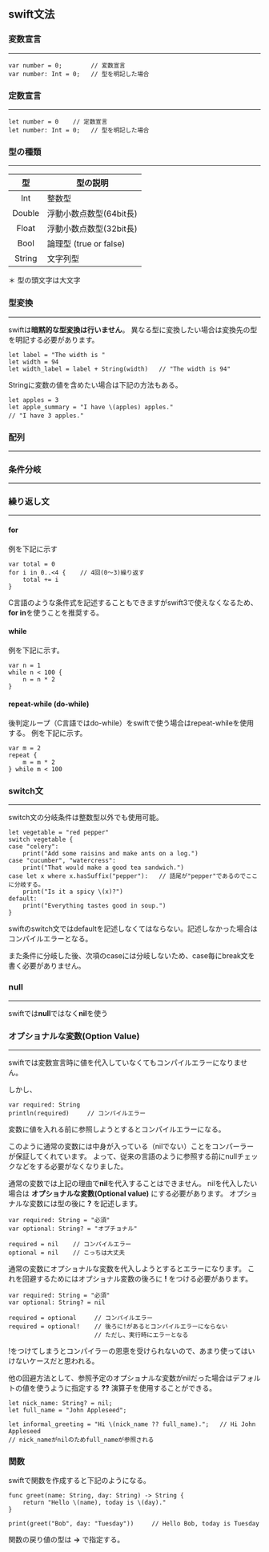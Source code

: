 ## swift文法

### 変数宣言
---
~~~
var number = 0;        // 変数宣言
var number: Int = 0;   // 型を明記した場合
~~~

### 定数宣言
---
~~~
let number = 0    // 定数宣言
let number: Int = 0;   // 型を明記した場合
~~~

### 型の種類
---
| 型 | 型の説明 |
| :-----: | -------|
| Int | 整数型 |
| Double | 浮動小数点数型(64bit長) |
| Float | 浮動小数点数型(32bit長) |
| Bool | 論理型 (true or false) |
| String | 文字列型 |
＊ 型の頭文字は大文字

### 型変換
---
swiftは**暗黙的な型変換は行いません**。
異なる型に変換したい場合は変換先の型を明記する必要があります。

~~~
let label = "The width is "
let width = 94
let width_label = label + String(width)   // "The width is 94"
~~~

Stringに変数の値を含めたい場合は下記の方法もある。

~~~
let apples = 3
let apple_summary = "I have \(apples) apples."
// "I have 3 apples."　
~~~

### 配列
---

### 条件分岐
---

### 繰り返し文
---

#### for
例を下記に示す
~~~
var total = 0
for i in 0..<4 {    // 4回(0〜3)繰り返す
    total += i
}
~~~
C言語のような条件式を記述することもできますがswift3で使えなくなるため、 **for in**を使うことを推奨する。

#### while
例を下記に示す。
~~~
var n = 1
while n < 100 {
    n = n * 2
}
~~~

#### repeat-while (do-while)
後判定ループ（C言語ではdo-while）をswiftで使う場合はrepeat-whileを使用する。
例を下記に示す。
~~~
var m = 2
repeat {
    m = m * 2
} while m < 100
~~~

### switch文
---
switch文の分岐条件は整数型以外でも使用可能。
~~~
let vegetable = "red pepper"
switch vegetable {
case "celery":
    print("Add some raisins and make ants on a log.")
case "cucumber", "watercress":
    print("That would make a good tea sandwich.")
case let x where x.hasSuffix("pepper"):   // 語尾が"pepper"であるのでここに分岐する。
    print("Is it a spicy \(x)?")
default:
    print("Everything tastes good in soup.")
}
~~~

swiftのswitch文ではdefaultを記述しなくてはならない。記述しなかった場合はコンパイルエラーとなる。

また条件に分岐した後、次項のcaseには分岐しないため、case毎にbreak文を書く必要がありません。

### null
---

swiftでは**null**ではなく**nil**を使う

### オプショナルな変数(Option Value)
---

swiftでは変数宣言時に値を代入していなくてもコンパイルエラーになりません。

しかし、
~~~
var required: String
println(required)     // コンパイルエラー
~~~
変数に値を入れる前に参照しようとするとコンパイルエラーになる。

このように通常の変数には中身が入っている（nilでない）ことをコンパーラーが保証してくれています。
よって、従来の言語のように参照する前にnullチェックなどをする必要がなくなりました。

通常の変数では上記の理由で**nil**を代入することはできません。
nilを代入したい場合は **オプショナルな変数(Optional value)** にする必要があります。
オプショナルな変数には型の後に **?** を記述します。
~~~
var required: String = "必須"
var optional: String? = "オプチョナル"

required = nil    // コンパイルエラー
optional = nil    // こっちは大丈夫
~~~

通常の変数にオプショナルな変数を代入しようとするとエラーになります。
これを回避するためにはオプショナル変数の後ろに **!** をつける必要があります。
~~~
var required: String = "必須"
var optional: String? = nil

required = optional     // コンパイルエラー
required = optional!    // 後ろに!があるとコンパイルエラーにならない
                        // ただし、実行時にエラーとなる
~~~
!をつけてしまうとコンパイラーの恩恵を受けられないので、あまり使ってはいけないケースだと思われる。

他の回避方法として、参照予定のオプショナルな変数がnilだった場合はデフォルトの値を使うように指定する **??** 演算子を使用することができる。

~~~
let nick_name: String? = nil;
let full_name = "John Appleseed";

let informal_greeting = "Hi \(nick_name ?? full_name).";   // Hi John Appleseed
// nick_nameがnilのためfull_nameが参照される

~~~


### 関数
swiftで関数を作成すると下記のようになる。
~~~
func greet(name: String, day: String) -> String {
    return "Hello \(name), today is \(day)."
}

print(greet("Bob", day: "Tuesday"))     // Hello Bob, today is Tuesday
~~~
関数の戻り値の型は **->** で指定する。
